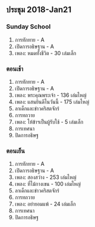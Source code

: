 
## ประชุม 2018-Jan21

### Sunday School

1. การทักทาย - A
2. เปิดการอธิษฐาน - A
3. เพลง:  หมดทั้งชีวิต - 30 เล่มเล็ก

### ตอนเช้า

1. การทักทาย - A
2. เปิดการอธิษฐาน - A
3. เพลง: พระคุณพระเจ้า - 136 เล่มไหญ่
4. เพลง: แสนยินดีไนวันนี้ - 175 เล่มไหญ่
5. ลาเด็กและข่าวคริสตจักร์
6. การทถวาย
7. เพลง: ไห้ข้าฯเป็นผู้รับใช้ - 5 เล่มเล็ก
8. การเทศนา
9. ปิดการอธิษฐ

### ตอนเย็น

1. การทักทาย - A
2. เปิดการอธิษฐาน - A
3. เพลง: สองสว่าง - 253 เล่มไหญ่
4. เพลง: ที่ไม้กางเขน - 100 เล่มไหญ่
5. ลาเด็กและข่าวคริสตจักร์
6. การทถวาย
7. เพลง: อย่ายอมแพ้ - 24 เล่มเล็ก
8. การเทศนา
9. ปิดการอธิษฐ